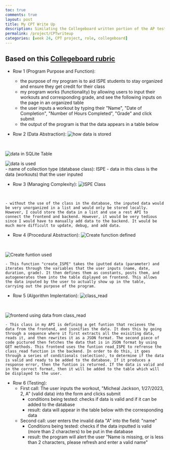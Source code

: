 ```yaml
---
toc: true
comments: true
layout: post
title: My CPT Write Up
description: Similating the Collegeboard written portion of the AP test for my project
permalink: /project/CPTwriteup
categories: [week 24, CPT project, role, collegeboard]
--- 
```


## Based on this [Collegeboard rubric](https://apcentral.collegeboard.org/media/pdf/ap22-sg-computer-science-principles.pdf)

- Row 1 (Program Purpose and Function): 
    - the purpose of my program is to aid ISPE students to stay organized and ensure they get credit for their class
    - my program works (functionality) by allowing users to input their workouts and corresponding grade, and see the following inputs on the page in an organized table
    - the user inputs a workout by typing their "Name", "Date of Completion", "Number of Hours Completed", "Grade" and click submit
    - the output of the program is that the data appears in a table below


- Row 2 (Data Abstraction): 
![how data is stored]({{site.baseurl}}/images/howrow2CPT.jpg)
<br>

![data in SQLite Table]({{site.baseurl}}/images/Row1ISPESQLITECPT.jpg)
<br>

![data is used]({{site.baseurl}}/images/usedrow2CPT.jpg)
<br>
    - name of collection type (database class): ISPE
    - data in this class is the data (workouts) that the user inputed


- Row 3 (Managing Complexity):
![ISPE Class]({{site.baseurl}}/images/howrow2CPT.jpg)
<br>

    - without the use of the class in the database, the inputed data would be very unorganized in a list and would only be stored locally. However, I could store the data in a list and use a rest API to connect the frontend and backend. However, it would be very tedious since I would have to manually add data to the backend. It would be much more difficult to update, debug, and add data.


- Row 4 (Procedural Abstraction): 
![Create function defined]({{site.baseurl}}/images/definecreateISPECPT.jpg)
<br>

![Create funtion used]({{site.baseurl}}/images/ISPEcreateCPT.jpg)
<br>

    - This function "create_ISPE" takes the iputted data (parameter) and iterates through the variables that the user inputs (name, date, duration, grade). It then defines them as constants, posts them, and autogenerates them into the table diplayed on frontend. This allows the data inputed by the user to actually show up in the table, carrying out the purpose of the program.


- Row 5 (Algorithm Implentation):
![class_read]({{site.baseurl}}/images/classreadCPT.jpg)
<br>

![frontend using data from class_read]({{site.baseurl}}/images/readISPECPTrow5.jpg)
<br>

    - This class in my API is defining a get funtion that recieves the data from the frontend, and jsonifies the data. It does this by going through a sequence where it first extracts all the exisiting data, reads it, and then rewrites it as a JSON format. The second piece of code pictured then fetches the data that is in JSON format by using GET methods. This frontend uses the funtion read_ISPE to refrense the class_read function in the backend. In order to do this, it goes through a series of conditionals (selection), to determine if the data is valid and ready to be added to the database. If it produces a response error, then the funtion is returned. If the data is valid and in the correct format, then it will be added to the table which will be displayed to the user.


- Row 6 (Testing): 
    - First call: The user inputs the workout, "Micheal Jackson, 1/27/2023, 2, A" (valid data) into the form and clicks submit
        - conditions being tested: checks if data is valid and if it can be added to the database
        - result: data will appear in the table below with the corresponding data
    - Second call: user enters the invalid data "A" into the field: "name"
        - Conditions being tested: checks if the data inputted is valid (more than 2 characters) to be put in the database
        - result: the program will alert the user "Name is missing, or is less than 2 characters, please refresh and enter a valid name"

